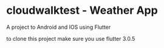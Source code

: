 # cloudwalktest - Weather App

A project to Android and IOS using Flutter

to clone this project make sure you use flutter 3.0.5 
